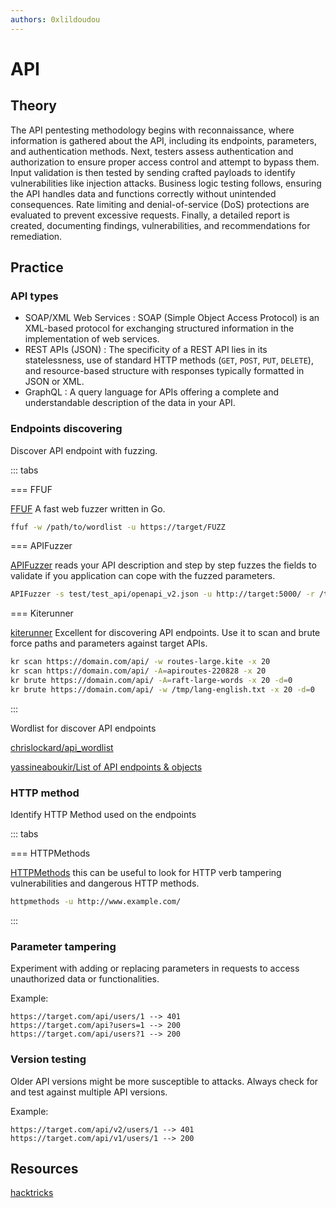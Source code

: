 ```yaml
---
authors: 0xlildoudou
---
```


# API

## Theory

The API pentesting methodology begins with reconnaissance, where information is gathered about the API, including its endpoints, parameters, and authentication methods. Next, testers assess authentication and authorization to ensure proper access control and attempt to bypass them. Input validation is then tested by sending crafted payloads to identify vulnerabilities like injection attacks. Business logic testing follows, ensuring the API handles data and functions correctly without unintended consequences. Rate limiting and denial-of-service (DoS) protections are evaluated to prevent excessive requests. Finally, a detailed report is created, documenting findings, vulnerabilities, and recommendations for remediation.

## Practice 

### API types
* SOAP/XML Web Services : SOAP (Simple Object Access Protocol) is an XML-based protocol for exchanging structured information in the implementation of web services. 
* REST APIs (JSON) : The specificity of a REST API lies in its statelessness, use of standard HTTP methods (`GET`, `POST`, `PUT`, `DELETE`), and resource-based structure with responses typically formatted in JSON or XML.
* GraphQL : A query language for APIs offering a complete and understandable description of the data in your API.

### Endpoints discovering
Discover API endpoint with fuzzing.

::: tabs

=== FFUF

[FFUF](https://github.com/ffuf/ffuf) A fast web fuzzer written in Go.

```bash
ffuf -w /path/to/wordlist -u https://target/FUZZ
```

=== APIFuzzer

[APIFuzzer](https://github.com/KissPeter/APIFuzzer) reads your API description and step by step fuzzes the fields to validate if you application can cope with the fuzzed parameters.

```bash
APIFuzzer -s test/test_api/openapi_v2.json -u http://target:5000/ -r /tmp/reports/ --log debug 
```

=== Kiterunner

[kiterunner](https://github.com/assetnote/kiterunner) Excellent for discovering API endpoints. Use it to scan and brute force paths and parameters against target APIs.

```bash
kr scan https://domain.com/api/ -w routes-large.kite -x 20
kr scan https://domain.com/api/ -A=apiroutes-220828 -x 20
kr brute https://domain.com/api/ -A=raft-large-words -x 20 -d=0
kr brute https://domain.com/api/ -w /tmp/lang-english.txt -x 20 -d=0
```

:::

Wordlist for discover API endpoints

[chrislockard/api_wordlist](https://github.com/chrislockard/api_wordlist)

[yassineaboukir/List of API endpoints & objects](https://gist.github.com/yassineaboukir/8e12adefbd505ef704674ad6ad48743d)

### HTTP method

Identify HTTP Method used on the endpoints

::: tabs

=== HTTPMethods

[HTTPMethods](https://github.com/ShutdownRepo/httpmethods) this can be useful to look for HTTP verb tampering vulnerabilities and dangerous HTTP methods.

```bash
httpmethods -u http://www.example.com/
```

:::

### Parameter tampering

Experiment with adding or replacing parameters in requests to access unauthorized data or functionalities.

Example:
```
https://target.com/api/users/1 --> 401
https://target.com/api?users=1 --> 200
https://target.com/api/users?1 --> 200
```

### Version testing

Older API versions might be more susceptible to attacks. Always check for and test against multiple API versions.

Example:
```
https://target.com/api/v2/users/1 --> 401
https://target.com/api/v1/users/1 --> 200
```

## Resources

[hacktricks](https://book.hacktricks.xyz/network-services-pentesting/pentesting-web/web-api-pentesting)